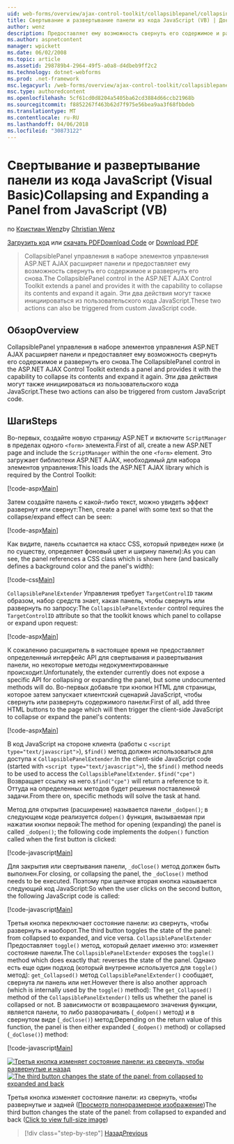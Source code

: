 ```yaml
---
uid: web-forms/overview/ajax-control-toolkit/collapsiblepanel/collapsing-and-expanding-a-panel-from-javascript-vb
title: Свертывание и развертывание панели из кода JavaScript (VB) | Документы Microsoft
author: wenz
description: Предоставляет ему возможность свернуть его содержимое и разверните его и расширяет их возможности панели управления CollapsiblePanel в наборе элементов управления ASP.NET AJAX...
ms.author: aspnetcontent
manager: wpickett
ms.date: 06/02/2008
ms.topic: article
ms.assetid: 298789b4-2964-49f5-a0a8-d4dbeb9ff2c2
ms.technology: dotnet-webforms
ms.prod: .net-framework
msc.legacyurl: /web-forms/overview/ajax-control-toolkit/collapsiblepanel/collapsing-and-expanding-a-panel-from-javascript-vb
msc.type: authoredcontent
ms.openlocfilehash: 5cf61cd0d8204a5405ba62cd3884d66ccb21968b
ms.sourcegitcommit: f8852267f463b62d7f975e56bea9aa3f68fbbdeb
ms.translationtype: MT
ms.contentlocale: ru-RU
ms.lasthandoff: 04/06/2018
ms.locfileid: "30873122"
---
```

<a name="collapsing-and-expanding-a-panel-from-javascript-vb"></a><span data-ttu-id="36677-103">Свертывание и развертывание панели из кода JavaScript (Visual Basic)</span><span class="sxs-lookup"><span data-stu-id="36677-103">Collapsing and Expanding a Panel from JavaScript (VB)</span></span>
====================
<span data-ttu-id="36677-104">по [Кристиан Wenz](https://github.com/wenz)</span><span class="sxs-lookup"><span data-stu-id="36677-104">by [Christian Wenz](https://github.com/wenz)</span></span>

<span data-ttu-id="36677-105">[Загрузить код](http://download.microsoft.com/download/8/a/a/8aab3c3e-de6f-463f-805c-5fda567eef6e/CollapsiblePanel1.vb.zip) или [скачать PDF](http://download.microsoft.com/download/b/6/a/b6ae89ee-df69-4c87-9bfb-ad1eb2b23373/collapsiblepanel1VB.pdf)</span><span class="sxs-lookup"><span data-stu-id="36677-105">[Download Code](http://download.microsoft.com/download/8/a/a/8aab3c3e-de6f-463f-805c-5fda567eef6e/CollapsiblePanel1.vb.zip) or [Download PDF](http://download.microsoft.com/download/b/6/a/b6ae89ee-df69-4c87-9bfb-ad1eb2b23373/collapsiblepanel1VB.pdf)</span></span>

> <span data-ttu-id="36677-106">CollapsiblePanel управления в наборе элементов управления ASP.NET AJAX расширяет панели и предоставляет ему возможность свернуть его содержимое и развернуть его снова.</span><span class="sxs-lookup"><span data-stu-id="36677-106">The CollapsiblePanel control in the ASP.NET AJAX Control Toolkit extends a panel and provides it with the capability to collapse its contents and expand it again.</span></span> <span data-ttu-id="36677-107">Эти два действия могут также инициироваться из пользовательского кода JavaScript.</span><span class="sxs-lookup"><span data-stu-id="36677-107">These two actions can also be triggered from custom JavaScript code.</span></span>


## <a name="overview"></a><span data-ttu-id="36677-108">Обзор</span><span class="sxs-lookup"><span data-stu-id="36677-108">Overview</span></span>

<span data-ttu-id="36677-109">CollapsiblePanel управления в наборе элементов управления ASP.NET AJAX расширяет панели и предоставляет ему возможность свернуть его содержимое и развернуть его снова.</span><span class="sxs-lookup"><span data-stu-id="36677-109">The CollapsiblePanel control in the ASP.NET AJAX Control Toolkit extends a panel and provides it with the capability to collapse its contents and expand it again.</span></span> <span data-ttu-id="36677-110">Эти два действия могут также инициироваться из пользовательского кода JavaScript.</span><span class="sxs-lookup"><span data-stu-id="36677-110">These two actions can also be triggered from custom JavaScript code.</span></span>

## <a name="steps"></a><span data-ttu-id="36677-111">Шаги</span><span class="sxs-lookup"><span data-stu-id="36677-111">Steps</span></span>

<span data-ttu-id="36677-112">Во-первых, создайте новую страницу ASP.NET и включите `ScriptManager` в пределах одного `<form>` элемента.</span><span class="sxs-lookup"><span data-stu-id="36677-112">First of all, create a new ASP.NET page and include the `ScriptManager` within the one `<form>` element.</span></span> <span data-ttu-id="36677-113">Это загружает библиотеки ASP.NET AJAX, необходимый для набора элементов управления:</span><span class="sxs-lookup"><span data-stu-id="36677-113">This loads the ASP.NET AJAX library which is required by the Control Toolkit:</span></span>

[!code-aspx[Main](collapsing-and-expanding-a-panel-from-javascript-vb/samples/sample1.aspx)]

<span data-ttu-id="36677-114">Затем создайте панель с какой-либо текст, можно увидеть эффект развернут или свернут:</span><span class="sxs-lookup"><span data-stu-id="36677-114">Then, create a panel with some text so that the collapse/expand effect can be seen:</span></span>

[!code-aspx[Main](collapsing-and-expanding-a-panel-from-javascript-vb/samples/sample2.aspx)]

<span data-ttu-id="36677-115">Как видите, панель ссылается на класс CSS, который приведен ниже (и по существу, определяет фоновый цвет и ширину панели):</span><span class="sxs-lookup"><span data-stu-id="36677-115">As you can see, the panel references a CSS class which is shown here (and basically defines a background color and the panel's width):</span></span>

[!code-css[Main](collapsing-and-expanding-a-panel-from-javascript-vb/samples/sample3.css)]

<span data-ttu-id="36677-116">`CollapsiblePanelExtender` Управления требует `TargetControlID` таким образом, набор средств знает, какая панель, чтобы свернуть или развернуть по запросу:</span><span class="sxs-lookup"><span data-stu-id="36677-116">The `CollapsiblePanelExtender` control requires the `TargetControlID` attribute so that the toolkit knows which panel to collapse or expand upon request:</span></span>

[!code-aspx[Main](collapsing-and-expanding-a-panel-from-javascript-vb/samples/sample4.aspx)]

<span data-ttu-id="36677-117">К сожалению расширитель в настоящее время не предоставляет определенный интерфейс API для свертывания и развертывания панели, но некоторые методы недокументированные происходит.</span><span class="sxs-lookup"><span data-stu-id="36677-117">Unfortunately, the extender currently does not expose a specific API for collapsing or expanding the panel, but some undocumented methods will do.</span></span> <span data-ttu-id="36677-118">Во-первых добавьте три кнопки HTML для страницы, которое затем запускает клиентский сценарий JavaScript, чтобы свернуть или развернуть содержимого панели:</span><span class="sxs-lookup"><span data-stu-id="36677-118">First of all, add three HTML buttons to the page which will then trigger the client-side JavaScript to collapse or expand the panel's contents:</span></span>

[!code-aspx[Main](collapsing-and-expanding-a-panel-from-javascript-vb/samples/sample5.aspx)]

<span data-ttu-id="36677-119">В код JavaScript на стороне клиента (работы с `<script type="text/javascript">`), `$find()` метод должен использоваться для доступа к `CollapsiblePanelExtender`.</span><span class="sxs-lookup"><span data-stu-id="36677-119">In the client-side JavaScript code (started with `<script type="text/javascript">`), the `$find()` method needs to be used to access the `CollapsiblePanelExtender`.</span></span> <span data-ttu-id="36677-120">`$find("cpe")` Возвращает ссылку на него.</span><span class="sxs-lookup"><span data-stu-id="36677-120">`$find("cpe")` will return a reference to it.</span></span> <span data-ttu-id="36677-121">Оттуда на определенных методов будет решения поставленной задачи.</span><span class="sxs-lookup"><span data-stu-id="36677-121">From there on, specific methods will solve the task at hand.</span></span>

<span data-ttu-id="36677-122">Метод для открытия (расширение) называется панели `_doOpen()`; в следующем коде реализуется `doOpen()` функция, вызываемая при нажатии кнопки первой:</span><span class="sxs-lookup"><span data-stu-id="36677-122">The method for opening (expanding) the panel is called `_doOpen()`; the following code implements the `doOpen()` function called when the first button is clicked:</span></span>

[!code-javascript[Main](collapsing-and-expanding-a-panel-from-javascript-vb/samples/sample6.js)]

<span data-ttu-id="36677-123">Для закрытия или свертывания панели, `_doClose()` метод должен быть выполнен.</span><span class="sxs-lookup"><span data-stu-id="36677-123">For closing, or collapsing the panel, the `_doClose()` method needs to be executed.</span></span> <span data-ttu-id="36677-124">Поэтому при щелчке вторая кнопка называется следующий код JavaScript:</span><span class="sxs-lookup"><span data-stu-id="36677-124">So when the user clicks on the second button, the following JavaScript code is called:</span></span>

[!code-javascript[Main](collapsing-and-expanding-a-panel-from-javascript-vb/samples/sample7.js)]

<span data-ttu-id="36677-125">Третья кнопка переключает состояние панели: из свернуть, чтобы развернуть и наоборот.</span><span class="sxs-lookup"><span data-stu-id="36677-125">The third button toggles the state of the panel: from collapsed to expanded, and vice versa.</span></span> <span data-ttu-id="36677-126">`CollapsiblePanelExtender` Предоставляет `toggle()` метод, который делает именно это: изменяет состояние панели.</span><span class="sxs-lookup"><span data-stu-id="36677-126">The `CollapsiblePanelExtender` exposes the `toggle()` method which does exactly that: reverses the state of the panel.</span></span> <span data-ttu-id="36677-127">Однако есть еще один подход (который внутренне используется для `toggle()` метод): `get_Collapsed()` метод `CollapsiblePanelExtender()` сообщает, свернута ли панель или нет.</span><span class="sxs-lookup"><span data-stu-id="36677-127">However there is also another approach (which is internally used by the `toggle()` method): The `get_Collapsed()` method of the `CollapsiblePanelExtender()` tells us whether the panel is collapsed or not.</span></span> <span data-ttu-id="36677-128">В зависимости от возвращаемого значения функции, является панели, то либо разворачивать (`_doOpen()` метод) и в свернутом виде (`_doClose()`) метод:</span><span class="sxs-lookup"><span data-stu-id="36677-128">Depending on the return value of this function, the panel is then either expanded (`_doOpen()` method) or collapsed (`_doClose()`) method:</span></span>

[!code-javascript[Main](collapsing-and-expanding-a-panel-from-javascript-vb/samples/sample8.js)]


<span data-ttu-id="36677-129">[![Третья кнопка изменяет состояние панели: из свернуть, чтобы развернутые и назад](collapsing-and-expanding-a-panel-from-javascript-vb/_static/image2.png)](collapsing-and-expanding-a-panel-from-javascript-vb/_static/image1.png)</span><span class="sxs-lookup"><span data-stu-id="36677-129">[![The third button changes the state of the panel: from collapsed to expanded and back](collapsing-and-expanding-a-panel-from-javascript-vb/_static/image2.png)](collapsing-and-expanding-a-panel-from-javascript-vb/_static/image1.png)</span></span>

<span data-ttu-id="36677-130">Третья кнопка изменяет состояние панели: из свернуть, чтобы развернутые и задней ([Просмотр полноразмерное изображение](collapsing-and-expanding-a-panel-from-javascript-vb/_static/image3.png))</span><span class="sxs-lookup"><span data-stu-id="36677-130">The third button changes the state of the panel: from collapsed to expanded and back ([Click to view full-size image](collapsing-and-expanding-a-panel-from-javascript-vb/_static/image3.png))</span></span>

> [!div class="step-by-step"]
> [<span data-ttu-id="36677-131">Назад</span><span class="sxs-lookup"><span data-stu-id="36677-131">Previous</span></span>](collapsing-and-expanding-a-panel-from-javascript-cs.md)
